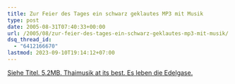 ```yaml
---
title: Zur Feier des Tages ein schwarz geklautes MP3 mit Musik
type: post
date: 2005-08-31T07:40:33+00:00
url: /2005/08/zur-feier-des-tages-ein-schwarz-geklautes-mp3-mit-musik/
dsq_thread_id:
  - "6412166670"
lastmod: 2023-09-10T19:14:12+07:00
---
```

[Siehe Titel. 5.2MB. Thaimusik at its best. Es leben die Edelgase.][1]

 [1]: /files/thaimusik.mp3
